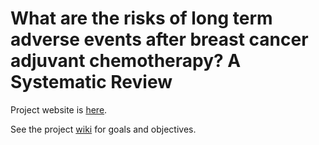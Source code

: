 # What are the risks of long term adverse events after breast cancer adjuvant chemotherapy? A Systematic Review

Project website is [here](http://benjamin-chan.github.io/AEAfterBreastCaACT).

See the project [wiki](https://github.com/benjamin-chan/AEAfterBreastCaACT/wiki) for goals and objectives.
